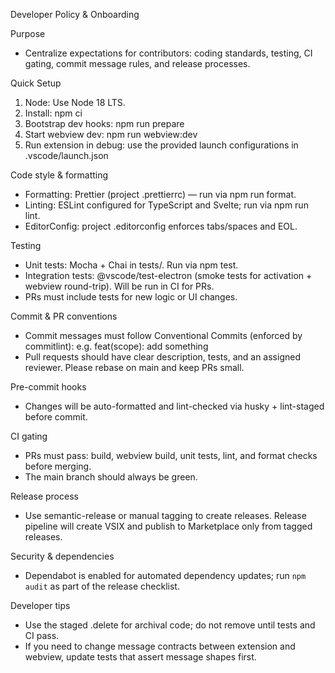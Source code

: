 Developer Policy & Onboarding

Purpose

- Centralize expectations for contributors: coding standards, testing, CI gating, commit message rules, and release processes.

Quick Setup

1. Node: Use Node 18 LTS.
2. Install: npm ci
3. Bootstrap dev hooks: npm run prepare
4. Start webview dev: npm run webview:dev
5. Run extension in debug: use the provided launch configurations in .vscode/launch.json

Code style & formatting

- Formatting: Prettier (project .prettierrc) — run via npm run format.
- Linting: ESLint configured for TypeScript and Svelte; run via npm run lint.
- EditorConfig: project .editorconfig enforces tabs/spaces and EOL.

Testing

- Unit tests: Mocha + Chai in tests/. Run via npm test.
- Integration tests: @vscode/test-electron (smoke tests for activation + webview round-trip). Will be run in CI for PRs.
- PRs must include tests for new logic or UI changes.

Commit & PR conventions

- Commit messages must follow Conventional Commits (enforced by commitlint): e.g. feat(scope): add something
- Pull requests should have clear description, tests, and an assigned reviewer. Please rebase on main and keep PRs small.

Pre-commit hooks

- Changes will be auto-formatted and lint-checked via husky + lint-staged before commit.

CI gating

- PRs must pass: build, webview build, unit tests, lint, and format checks before merging.
- The main branch should always be green.

Release process

- Use semantic-release or manual tagging to create releases. Release pipeline will create VSIX and publish to Marketplace only from tagged releases.

Security & dependencies

- Dependabot is enabled for automated dependency updates; run `npm audit` as part of the release checklist.

Developer tips

- Use the staged .delete for archival code; do not remove until tests and CI pass.
- If you need to change message contracts between extension and webview, update tests that assert message shapes first.
